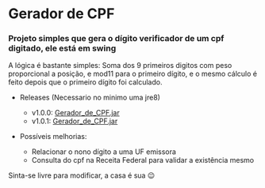 # Gerador de CPF
### Projeto simples que gera o dígito verificador de um cpf digitado, ele está em swing

A lógica é bastante simples:
Soma dos 9 primeiros digitos com peso proporcional a posição, e mod11 para o primeiro dígito, e o mesmo cálculo é feito depois que o primeiro dígito foi calculado.

* Releases (Necessario no minimo uma jre8)
  * v1.0.0: [Gerador_de_CPF.jar](https://github.com/lgdamy/gerador-cpf/releases/download/v1.0.0/Gerador_de_CPF.jar) 
  * v1.0.1: [Gerador_de_CPF.jar](https://github.com/lgdamy/gerador-cpf/releases/download/v1.0.1/Gerador_de_CPF.jar)

* Possíveis melhorias:
  * Relacionar o nono dígito a uma UF emissora
  * Consulta do cpf na Receita Federal para validar a existência mesmo

Sinta-se livre para modificar, a casa é sua :wink:
